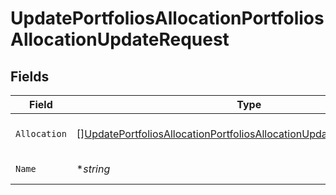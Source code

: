 # UpdatePortfoliosAllocationPortfoliosAllocationUpdateRequest


## Fields

| Field                                                                                                                                                                       | Type                                                                                                                                                                        | Required                                                                                                                                                                    | Description                                                                                                                                                                 |
| --------------------------------------------------------------------------------------------------------------------------------------------------------------------------- | --------------------------------------------------------------------------------------------------------------------------------------------------------------------------- | --------------------------------------------------------------------------------------------------------------------------------------------------------------------------- | --------------------------------------------------------------------------------------------------------------------------------------------------------------------------- |
| `Allocation`                                                                                                                                                                | [][UpdatePortfoliosAllocationPortfoliosAllocationUpdateRequestAllocation](../../models/operations/updateportfoliosallocationportfoliosallocationupdaterequestallocation.md) | :heavy_check_mark:                                                                                                                                                          | List of portfolios allocations                                                                                                                                              |
| `Name`                                                                                                                                                                      | **string*                                                                                                                                                                   | :heavy_minus_sign:                                                                                                                                                          | Allocation name                                                                                                                                                             |